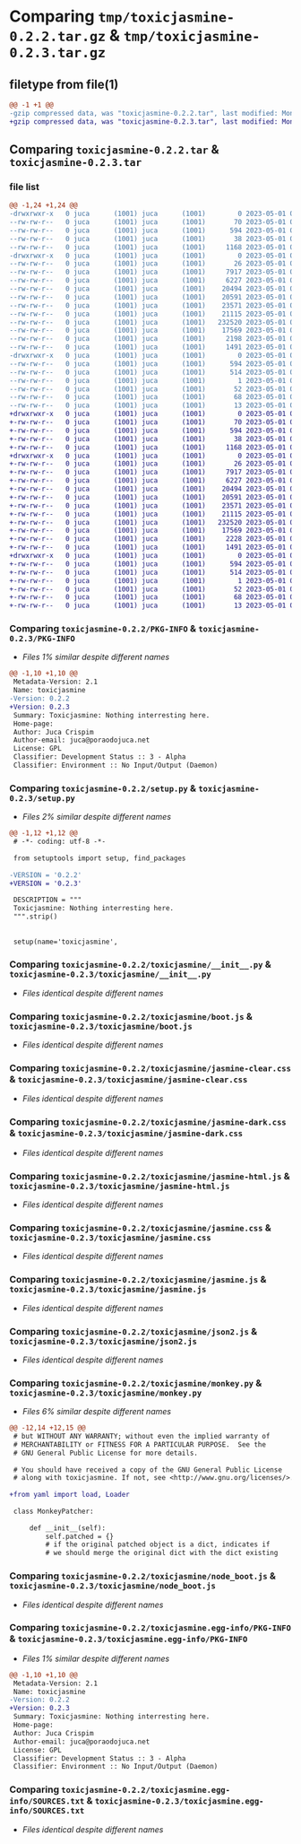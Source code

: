 # Comparing `tmp/toxicjasmine-0.2.2.tar.gz` & `tmp/toxicjasmine-0.2.3.tar.gz`

## filetype from file(1)

```diff
@@ -1 +1 @@
-gzip compressed data, was "toxicjasmine-0.2.2.tar", last modified: Mon May  1 03:36:24 2023, max compression
+gzip compressed data, was "toxicjasmine-0.2.3.tar", last modified: Mon May  1 03:44:51 2023, max compression
```

## Comparing `toxicjasmine-0.2.2.tar` & `toxicjasmine-0.2.3.tar`

### file list

```diff
@@ -1,24 +1,24 @@
-drwxrwxr-x   0 juca      (1001) juca      (1001)        0 2023-05-01 03:36:24.295376 toxicjasmine-0.2.2/
--rw-rw-r--   0 juca      (1001) juca      (1001)       70 2023-05-01 02:54:26.000000 toxicjasmine-0.2.2/MANIFEST.in
--rw-rw-r--   0 juca      (1001) juca      (1001)      594 2023-05-01 03:36:24.295376 toxicjasmine-0.2.2/PKG-INFO
--rw-rw-r--   0 juca      (1001) juca      (1001)       38 2023-05-01 03:36:24.295376 toxicjasmine-0.2.2/setup.cfg
--rw-rw-r--   0 juca      (1001) juca      (1001)     1168 2023-05-01 03:35:53.000000 toxicjasmine-0.2.2/setup.py
-drwxrwxr-x   0 juca      (1001) juca      (1001)        0 2023-05-01 03:36:24.295376 toxicjasmine-0.2.2/toxicjasmine/
--rw-rw-r--   0 juca      (1001) juca      (1001)       26 2023-05-01 02:54:26.000000 toxicjasmine-0.2.2/toxicjasmine/README
--rw-rw-r--   0 juca      (1001) juca      (1001)     7917 2023-05-01 03:35:40.000000 toxicjasmine-0.2.2/toxicjasmine/__init__.py
--rw-rw-r--   0 juca      (1001) juca      (1001)     6227 2023-05-01 02:54:26.000000 toxicjasmine-0.2.2/toxicjasmine/boot.js
--rw-rw-r--   0 juca      (1001) juca      (1001)    20494 2023-05-01 02:54:26.000000 toxicjasmine-0.2.2/toxicjasmine/jasmine-clear.css
--rw-rw-r--   0 juca      (1001) juca      (1001)    20591 2023-05-01 02:54:26.000000 toxicjasmine-0.2.2/toxicjasmine/jasmine-dark.css
--rw-rw-r--   0 juca      (1001) juca      (1001)    23571 2023-05-01 02:54:26.000000 toxicjasmine-0.2.2/toxicjasmine/jasmine-html.js
--rw-rw-r--   0 juca      (1001) juca      (1001)    21115 2023-05-01 02:54:26.000000 toxicjasmine-0.2.2/toxicjasmine/jasmine.css
--rw-rw-r--   0 juca      (1001) juca      (1001)   232520 2023-05-01 02:54:26.000000 toxicjasmine-0.2.2/toxicjasmine/jasmine.js
--rw-rw-r--   0 juca      (1001) juca      (1001)    17569 2023-05-01 02:54:26.000000 toxicjasmine-0.2.2/toxicjasmine/json2.js
--rw-rw-r--   0 juca      (1001) juca      (1001)     2198 2023-05-01 03:07:50.000000 toxicjasmine-0.2.2/toxicjasmine/monkey.py
--rw-rw-r--   0 juca      (1001) juca      (1001)     1491 2023-05-01 02:54:26.000000 toxicjasmine-0.2.2/toxicjasmine/node_boot.js
-drwxrwxr-x   0 juca      (1001) juca      (1001)        0 2023-05-01 03:36:24.295376 toxicjasmine-0.2.2/toxicjasmine.egg-info/
--rw-rw-r--   0 juca      (1001) juca      (1001)      594 2023-05-01 03:36:24.000000 toxicjasmine-0.2.2/toxicjasmine.egg-info/PKG-INFO
--rw-rw-r--   0 juca      (1001) juca      (1001)      514 2023-05-01 03:36:24.000000 toxicjasmine-0.2.2/toxicjasmine.egg-info/SOURCES.txt
--rw-rw-r--   0 juca      (1001) juca      (1001)        1 2023-05-01 03:36:24.000000 toxicjasmine-0.2.2/toxicjasmine.egg-info/dependency_links.txt
--rw-rw-r--   0 juca      (1001) juca      (1001)       52 2023-05-01 03:36:24.000000 toxicjasmine-0.2.2/toxicjasmine.egg-info/entry_points.txt
--rw-rw-r--   0 juca      (1001) juca      (1001)       68 2023-05-01 03:36:24.000000 toxicjasmine-0.2.2/toxicjasmine.egg-info/requires.txt
--rw-rw-r--   0 juca      (1001) juca      (1001)       13 2023-05-01 03:36:24.000000 toxicjasmine-0.2.2/toxicjasmine.egg-info/top_level.txt
+drwxrwxr-x   0 juca      (1001) juca      (1001)        0 2023-05-01 03:44:51.078596 toxicjasmine-0.2.3/
+-rw-rw-r--   0 juca      (1001) juca      (1001)       70 2023-05-01 02:54:26.000000 toxicjasmine-0.2.3/MANIFEST.in
+-rw-rw-r--   0 juca      (1001) juca      (1001)      594 2023-05-01 03:44:51.078596 toxicjasmine-0.2.3/PKG-INFO
+-rw-rw-r--   0 juca      (1001) juca      (1001)       38 2023-05-01 03:44:51.078596 toxicjasmine-0.2.3/setup.cfg
+-rw-rw-r--   0 juca      (1001) juca      (1001)     1168 2023-05-01 03:44:22.000000 toxicjasmine-0.2.3/setup.py
+drwxrwxr-x   0 juca      (1001) juca      (1001)        0 2023-05-01 03:44:51.078596 toxicjasmine-0.2.3/toxicjasmine/
+-rw-rw-r--   0 juca      (1001) juca      (1001)       26 2023-05-01 02:54:26.000000 toxicjasmine-0.2.3/toxicjasmine/README
+-rw-rw-r--   0 juca      (1001) juca      (1001)     7917 2023-05-01 03:35:40.000000 toxicjasmine-0.2.3/toxicjasmine/__init__.py
+-rw-rw-r--   0 juca      (1001) juca      (1001)     6227 2023-05-01 02:54:26.000000 toxicjasmine-0.2.3/toxicjasmine/boot.js
+-rw-rw-r--   0 juca      (1001) juca      (1001)    20494 2023-05-01 02:54:26.000000 toxicjasmine-0.2.3/toxicjasmine/jasmine-clear.css
+-rw-rw-r--   0 juca      (1001) juca      (1001)    20591 2023-05-01 02:54:26.000000 toxicjasmine-0.2.3/toxicjasmine/jasmine-dark.css
+-rw-rw-r--   0 juca      (1001) juca      (1001)    23571 2023-05-01 02:54:26.000000 toxicjasmine-0.2.3/toxicjasmine/jasmine-html.js
+-rw-rw-r--   0 juca      (1001) juca      (1001)    21115 2023-05-01 02:54:26.000000 toxicjasmine-0.2.3/toxicjasmine/jasmine.css
+-rw-rw-r--   0 juca      (1001) juca      (1001)   232520 2023-05-01 02:54:26.000000 toxicjasmine-0.2.3/toxicjasmine/jasmine.js
+-rw-rw-r--   0 juca      (1001) juca      (1001)    17569 2023-05-01 02:54:26.000000 toxicjasmine-0.2.3/toxicjasmine/json2.js
+-rw-rw-r--   0 juca      (1001) juca      (1001)     2228 2023-05-01 03:42:54.000000 toxicjasmine-0.2.3/toxicjasmine/monkey.py
+-rw-rw-r--   0 juca      (1001) juca      (1001)     1491 2023-05-01 02:54:26.000000 toxicjasmine-0.2.3/toxicjasmine/node_boot.js
+drwxrwxr-x   0 juca      (1001) juca      (1001)        0 2023-05-01 03:44:51.078596 toxicjasmine-0.2.3/toxicjasmine.egg-info/
+-rw-rw-r--   0 juca      (1001) juca      (1001)      594 2023-05-01 03:44:51.000000 toxicjasmine-0.2.3/toxicjasmine.egg-info/PKG-INFO
+-rw-rw-r--   0 juca      (1001) juca      (1001)      514 2023-05-01 03:44:51.000000 toxicjasmine-0.2.3/toxicjasmine.egg-info/SOURCES.txt
+-rw-rw-r--   0 juca      (1001) juca      (1001)        1 2023-05-01 03:44:51.000000 toxicjasmine-0.2.3/toxicjasmine.egg-info/dependency_links.txt
+-rw-rw-r--   0 juca      (1001) juca      (1001)       52 2023-05-01 03:44:51.000000 toxicjasmine-0.2.3/toxicjasmine.egg-info/entry_points.txt
+-rw-rw-r--   0 juca      (1001) juca      (1001)       68 2023-05-01 03:44:51.000000 toxicjasmine-0.2.3/toxicjasmine.egg-info/requires.txt
+-rw-rw-r--   0 juca      (1001) juca      (1001)       13 2023-05-01 03:44:51.000000 toxicjasmine-0.2.3/toxicjasmine.egg-info/top_level.txt
```

### Comparing `toxicjasmine-0.2.2/PKG-INFO` & `toxicjasmine-0.2.3/PKG-INFO`

 * *Files 1% similar despite different names*

```diff
@@ -1,10 +1,10 @@
 Metadata-Version: 2.1
 Name: toxicjasmine
-Version: 0.2.2
+Version: 0.2.3
 Summary: Toxicjasmine: Nothing interresting here.
 Home-page: 
 Author: Juca Crispim
 Author-email: juca@poraodojuca.net
 License: GPL
 Classifier: Development Status :: 3 - Alpha
 Classifier: Environment :: No Input/Output (Daemon)
```

### Comparing `toxicjasmine-0.2.2/setup.py` & `toxicjasmine-0.2.3/setup.py`

 * *Files 2% similar despite different names*

```diff
@@ -1,12 +1,12 @@
 # -*- coding: utf-8 -*-
 
 from setuptools import setup, find_packages
 
-VERSION = '0.2.2'
+VERSION = '0.2.3'
 
 DESCRIPTION = """
 Toxicjasmine: Nothing interresting here.
 """.strip()
 
 
 setup(name='toxicjasmine',
```

### Comparing `toxicjasmine-0.2.2/toxicjasmine/__init__.py` & `toxicjasmine-0.2.3/toxicjasmine/__init__.py`

 * *Files identical despite different names*

### Comparing `toxicjasmine-0.2.2/toxicjasmine/boot.js` & `toxicjasmine-0.2.3/toxicjasmine/boot.js`

 * *Files identical despite different names*

### Comparing `toxicjasmine-0.2.2/toxicjasmine/jasmine-clear.css` & `toxicjasmine-0.2.3/toxicjasmine/jasmine-clear.css`

 * *Files identical despite different names*

### Comparing `toxicjasmine-0.2.2/toxicjasmine/jasmine-dark.css` & `toxicjasmine-0.2.3/toxicjasmine/jasmine-dark.css`

 * *Files identical despite different names*

### Comparing `toxicjasmine-0.2.2/toxicjasmine/jasmine-html.js` & `toxicjasmine-0.2.3/toxicjasmine/jasmine-html.js`

 * *Files identical despite different names*

### Comparing `toxicjasmine-0.2.2/toxicjasmine/jasmine.css` & `toxicjasmine-0.2.3/toxicjasmine/jasmine.css`

 * *Files identical despite different names*

### Comparing `toxicjasmine-0.2.2/toxicjasmine/jasmine.js` & `toxicjasmine-0.2.3/toxicjasmine/jasmine.js`

 * *Files identical despite different names*

### Comparing `toxicjasmine-0.2.2/toxicjasmine/json2.js` & `toxicjasmine-0.2.3/toxicjasmine/json2.js`

 * *Files identical despite different names*

### Comparing `toxicjasmine-0.2.2/toxicjasmine/monkey.py` & `toxicjasmine-0.2.3/toxicjasmine/monkey.py`

 * *Files 6% similar despite different names*

```diff
@@ -12,14 +12,15 @@
 # but WITHOUT ANY WARRANTY; without even the implied warranty of
 # MERCHANTABILITY or FITNESS FOR A PARTICULAR PURPOSE.  See the
 # GNU General Public License for more details.
 
 # You should have received a copy of the GNU General Public License
 # along with toxicjasmine. If not, see <http://www.gnu.org/licenses/>.
 
+from yaml import load, Loader
 
 class MonkeyPatcher:
 
     def __init__(self):
         self.patched = {}
         # if the original patched object is a dict, indicates if
         # we should merge the original dict with the dict existing
```

### Comparing `toxicjasmine-0.2.2/toxicjasmine/node_boot.js` & `toxicjasmine-0.2.3/toxicjasmine/node_boot.js`

 * *Files identical despite different names*

### Comparing `toxicjasmine-0.2.2/toxicjasmine.egg-info/PKG-INFO` & `toxicjasmine-0.2.3/toxicjasmine.egg-info/PKG-INFO`

 * *Files 1% similar despite different names*

```diff
@@ -1,10 +1,10 @@
 Metadata-Version: 2.1
 Name: toxicjasmine
-Version: 0.2.2
+Version: 0.2.3
 Summary: Toxicjasmine: Nothing interresting here.
 Home-page: 
 Author: Juca Crispim
 Author-email: juca@poraodojuca.net
 License: GPL
 Classifier: Development Status :: 3 - Alpha
 Classifier: Environment :: No Input/Output (Daemon)
```

### Comparing `toxicjasmine-0.2.2/toxicjasmine.egg-info/SOURCES.txt` & `toxicjasmine-0.2.3/toxicjasmine.egg-info/SOURCES.txt`

 * *Files identical despite different names*

